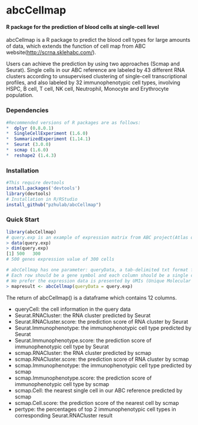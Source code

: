 # abcCellmap

#### R package for the prediction of blood cells at single-cell level

abcCellmap is a R package to predict the blood cell types for large amounts of data, which extends the function of cell map from ABC website(http://scrna.sklehabc.com/). 

Users can achieve the prediction by using two approaches (Scmap and Seurat). Single cells in our ABC reference are labeled by 43 different RNA clusters according to unsupervised clustering of single-cell transcriptional profiles, and also labeled by 32 immunophenotypic cell types, involving HSPC, B cell, T cell, NK cell, Neutrophil, Monocyte and Erythrocyte population.

### Dependencies

```R
#Recommended versions of R packages are as follows:  
*  dplyr (0.8.0.1) 
*  SingleCellExperiment (1.6.0) 
*  SummarizedExperiment (1.14.1) 
*  Seurat (3.0.0)
*  scmap (1.6.0) 
*  reshape2 (1.4.3) 
```

### Installation

```R
#This require devtools  
install.packages('devtools')
library(devtools)
# Installation in R/RStudio
install_github("pzhulab/abcCellmap")
```

### Quick Start

```R
library(abcCellmap)
# query.exp is an example of expression matrix from ABC project(Atlas of Blood Cells).
> data(query.exp)
> dim(query.exp)
[1] 500   300
# 500 genes expression value of 300 cells

# abcCellmap has one parameter: queryData, a tab-delimited txt format file containing the expression matrix. 
# Each row should be a gene symbol and each column should be a single cell. 
# We prefer the expression data is presented by UMIs (Unique Molecular Identifiers) per gene in each single cell. 
> mapresult <- abcCellmap(queryData = query.exp)

```
 The return of abcCellmap() is a dataframe which contains 12 columns.
*  queryCell: the cell information in the query data
*  Seurat.RNACluster:  the RNA cluster predicted by Seurat
*  Seurat.RNACluster.score:  the prediction score of RNA cluster by Seurat
*  Seurat.Immunophenotype:  the immunophenotypic cell type predicted by Seurat
*  Seurat.Immunophenotype.score:  the prediction score of immunophenotypic cell type by Seurat
*  scmap.RNACluster:  the RNA cluster predicted by scmap
*  scmap.RNACluster.score:  the prediction score of RNA cluster by scmap
*  scmap.Immunophenotype:  the immunophenotypic cell type predicted by scmap
*  scmap.Immunophenotype.score:  the prediction score of immunophenotypic cell type by scmap
*  scmap.Cell:  the nearest single cell in our ABC reference predicted by scmap
*  scmap.Cell.score:  the prediction score of the nearest cell by scmap
*  pertype:  the percentages of top 2 immunophenotypic cell types in corresponding Seurat.RNACluster result

